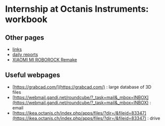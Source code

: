 # Internship at Octanis Instruments: workbook

## Other pages

- [links](./links.md)
- [daily reports](./dailyReports.md)
- [XIAOMI MI ROBOROCK Remake](./xiamiRemake.md)


## Useful webpages

- [https://grabcad.com/](https://grabcad.com/) : large database of 3D files
- [https://webmail.gandi.net/roundcube/?_task=mail&_mbox=INBOX](https://webmail.gandi.net/roundcube/?_task=mail&_mbox=INBOX) : email
- [https://ikea.octanis.ch/index.php/apps/files/?dir=/&fileid=83347](https://ikea.octanis.ch/index.php/apps/files/?dir=/&fileid=83347) : drive




